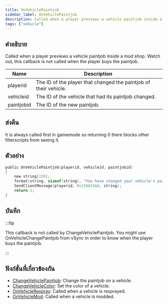 ```yaml
---
title: OnVehiclePaintjob
sidebar_label: OnVehiclePaintjob
description: Called when a player previews a vehicle paintjob inside a mod shop.
tags: ["vehicle"]
---
```


## คำอธิบาย

Called when a player previews a vehicle paintjob inside a mod shop. Watch out, this callback is not called when the player buys the paintjob.

| Name       | Description                                                      |
| ---------- | ---------------------------------------------------------------- |
| playerid   | The ID of the player that changed the paintjob of their vehicle. |
| vehicleid  | The ID of the vehicle that had its paintjob changed.             |
| paintjobid | The ID of the new paintjob.                                      |

## ส่งคืน

It is always called first in gamemode so returning 0 there blocks other filterscripts from seeing it.

## ตัวอย่าง

```c
public OnVehiclePaintjob(playerid, vehicleid, paintjobid)
{
    new string[128];
    format(string, sizeof(string), "You have changed your vehicle's paintjob to %d!", paintjobid);
    SendClientMessage(playerid, 0x33AA33AA, string);
    return 1;
}
```

## บันทึก

:::tip

This callback is not called by ChangeVehiclePaintjob. You might use OnVehicleChangePaintjob from vSync in order to know when the player buys the paintjob.

:::

## ฟังก์ชั่นที่เกี่ยวข้องกัน

- [ChangeVehiclePaintjob](../../scripting/functions/ChangeVehiclePaintjob.md): Change the paintjob on a vehicle.
- [ChangeVehicleColor](../../scripting/functions/ChangeVehicleColor.md): Set the color of a vehicle.
- [OnVehicleRespray](../../scripting/callbacks/OnVehicleRespray.md): Called when a vehicle is resprayed.
- [OnVehicleMod](../../scripting/callbacks/OnVehicleMod.md): Called when a vehicle is modded.
